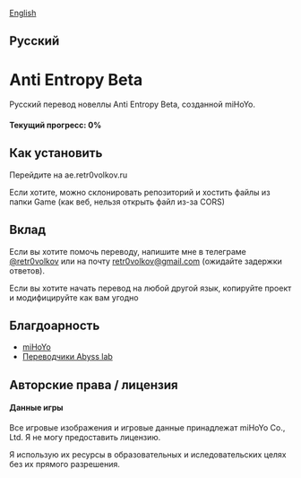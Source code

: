 
[English](readme.md) 
## Русский
# Anti Entropy Beta

Русский перевод новеллы Anti Entropy Beta, созданной miHoYo.
#### Текущий прогресс: 0%
## Как установить

Перейдите на ae.retr0volkov.ru

Если хотите, можно склонировать репозиторий и хостить файлы из папки Game (как веб, нельзя открыть файл из-за CORS)

## Вклад

Если вы хотите помочь переводу, напишите мне в телеграме [@retr0volkov](https://t.me/retr0volkov) или на почту retr0volkov@gmail.com (ожидайте задержки ответов).

Если вы хотите начать перевод на любой другой язык, копируйте проект и модифицируйте как вам угодно

## Благдоарность

* [miHoYo](https://www.mihoyo.com)
* [Переводчики Abyss lab](https://github.com/sakura-knoll/abyss-lab#translation-attributions) 
## Авторские права / лицензия
#### Данные игры
Все игровые изображения и игровые данные принадлежат miHoYo Co., Ltd. Я не могу предоставить лицензию.

Я использую их ресурсы в образовательных и иследовательских целях без их прямого разрешения.